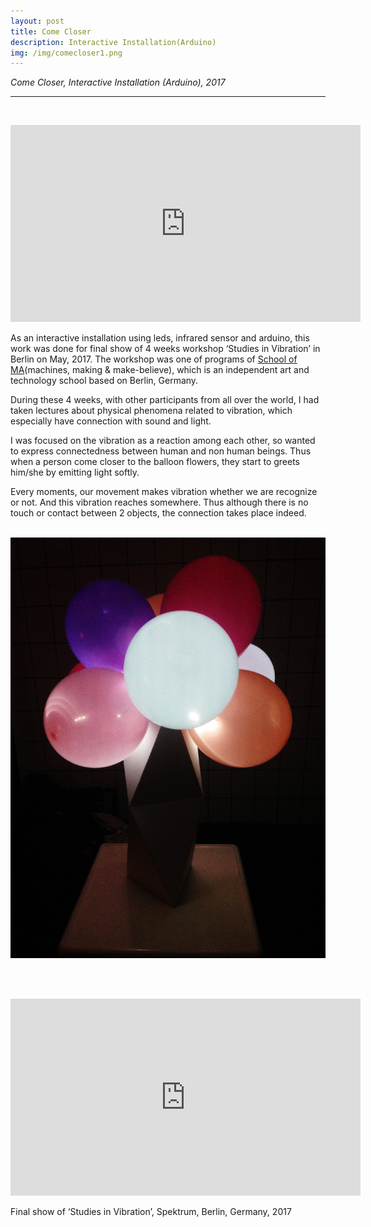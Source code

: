 ```yaml
---
layout: post
title: Come Closer
description: Interactive Installation(Arduino)
img: /img/comecloser1.png
---
```


<i>Come Closer, Interactive Installation (Arduino), 2017</i>

***

<br/>
<p align="middle">
<iframe width="560" height="315" src="https://www.youtube.com/embed/gBZF0AGYk6o" frameborder="0" allowfullscreen></iframe>
</p>

As an interactive installation using leds, infrared sensor and arduino, this work was done for final show of 4 weeks workshop ‘Studies in Vibration’ in Berlin on May, 2017. The workshop was one of programs of <a href="http://schoolofma.org" target="blank">School of MA</a>(machines, making & make-believe), which is an independent art and technology school based on Berlin, Germany. <br/>

During these 4 weeks, with other participants from all over the world, I had taken lectures about physical phenomena related to vibration, which especially have connection with sound and light. <br/>

I was focused on the vibration as a reaction among each other, so wanted to express connectedness between human and non human beings.
Thus when a person come closer to the balloon flowers, they start to greets him/she by emitting light softly. <br/>

Every moments, our movement makes vibration whether we are recognize or not. And this vibration reaches somewhere. Thus although there is no touch or contact between 2 objects, the connection takes place indeed.


<br/>
<img class="col three" src="/img/comecloser5.jpeg" alt="picture of come closer, installation" title="picture of come closer, installation"/>


<br/><br/>
<p align="middle">
<iframe width="560" height="315" src="https://www.youtube.com/embed/ypGv_It0LKk" frameborder="0" allowfullscreen></iframe>
</p>
<div class="col three caption">
	Final show of ‘Studies in Vibration’, Spektrum, Berlin, Germany, 2017
</div>

<br/><br/><br/>
